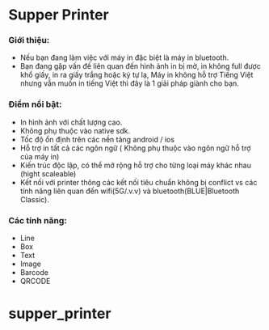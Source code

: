 # Supper Printer
### Giới thiệu: 
- Nếu bạn đang làm việc với máy in đặc biệt là máy in bluetooth.
- Bạn đang gặp vấn đề liên quan đến hình ảnh in bị mờ, in không full được khổ giấy, in ra giấy trắng hoặc ký tự lạ, Máy in không hỗ trợ Tiếng Việt nhưng vẫn muốn in tiếng Việt thì đây là 1 giải pháp giành cho bạn. 

### Điểm nổi bật:
- In hình ảnh với chất lượng cao.
- Không phụ thuộc vào native sdk.
- Tốc độ ổn định trên các nền tảng android / ios
- Hỗ trợ in tất cả các ngôn ngữ ( Không phụ thuộc vào ngôn ngữ hỗ trợ của máy in)
- Kiến trúc độc lập, có thể mở rộng  hỗ trợ cho từng loại máy khác nhau (hight scaleable)
- Kết nối với printer thông các kết nối tiêu chuẩn không bị  conflict vs  các tính năng liên quan đến wifi(5G/.v.v) và bluetooth(BLUE|Bluetooth Classic).

### Các tính năng:
- Line
- Box
- Text
- Image
- Barcode
- QRCODE 
# supper_printer
